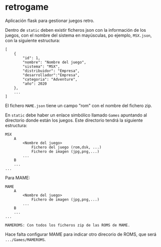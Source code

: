 # retrogame

Aplicación flask para gestionar juegos retro.

Dentro de `static` deben existir ficheros json con la información de los juegos, con el nombre del sistema en mayúsculas, po ejemplo, `MSX.json`, con la siguiente estructura:

    [
        {
            "id": 1,
            "nombre": "Nombre del juego",
            "sistema": "MSX",
            "distribuidor": "Empresa",
            "desarrollador":"Empresa",
            "categoria": "Adventure",
            "año": 2020
        },
        ...
    ]
El fichero `MAME.json` tiene un campo "rom" con el nombre del fichero zip.

En `static` debe haber un enlace simbólico llamado `Games` apuntando al directorio donde están los juegos. Este directorio tendrá la siguiente estructura:

    MSX
        A
            <Nombre del juego>
                Fichero del juego (rom,dsk, ...)
                Fichero de imagen (jpg,png,...)
            ...
        B
        ...
    ...

Para MAME:

    MAME
        A
            <Nombre del juego>
                Fichero de imagen (jpg,png,...)
            ...
        B
        ...
    ...

    MAMEROMS: Con todos los ficheros zip de las ROMS de MAME.

Hace falta configurar MAME para indicar otro direcorio de ROMS, que será `.../Games/MAMEROMS`.  